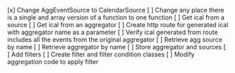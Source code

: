 [x] Change AggEventSource to CalendarSource
[ ] Change any place there is a single and array version of a function to one function
[ ] Get ical from a source
[ ] Get ical from an aggregator
[ ] Create http route for generated ical with aggregator name as a parameter
[ ] Verify ical generated from route includes all the events from the original aggregator
[ ] Retrieve agg source by name
[ ] Retrieve aggregator by name
[ ] Store aggregator and sources
[ ] Add filters
[ ] Create filter and filter condition classes
[ ] Modify aggregation code to apply filter

